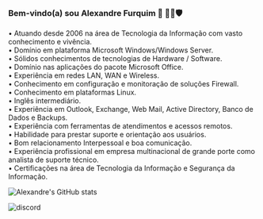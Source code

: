 ### Bem-vindo(a) sou Alexandre Furquim 👋 👨‍💻🛡️

• Atuando desde 2006 na área de Tecnologia da Informação com vasto conhecimento e vivência.<br>
• Domínio em plataforma Microsoft Windows/Windows Server.<br>
• Sólidos conhecimentos de tecnologias de Hardware / Software.<br>
• Domínio nas aplicações do pacote Microsoft Office.<br>
• Experiência em redes LAN, WAN e Wireless.<br>
• Conhecimento em configuração e monitoração de soluções Firewall.<br>
• Conhecimento em plataformas Linux.<br>
• Inglês intermediário.<br>
• Experiência em Outlook, Exchange, Web Mail, Active Directory, Banco de Dados e Backups.<br>
• Experiência com ferramentas de atendimentos e acessos remotos.<br>
• Habilidade para prestar suporte e orientação aos usuários.<br>
• Bom relacionamento Interpessoal e boa comunicação.<br>
• Experiência profissional em empresa multinacional de grande porte como analista de suporte técnico.<br>
• Certificações na área de Tecnologia da Informação e Segurança da Informação.<br>

![Alexandre's GitHub stats](https://github-readme-stats.vercel.app/api?username=alexandrefurquiminfo&show_icons=true&theme=dark)

![discord](https://img.shields.io/badge/Discord-7289DA?style=for-the-badge&logo=discord&logoColor=white(https://discord.gg/T8jDHPHe3e))

<!--
**alexandrefurquiminfo/alexandrefurquiminfo** is a ✨ _special_ ✨ repository because its `README.md` (this file) appears on your GitHub profile.

Here are some ideas to get you started:

- 🔭 I’m currently working on ...
- 🌱 I’m currently learning ...
- 👯 I’m looking to collaborate on ...
- 🤔 I’m looking for help with ...
- 💬 Ask me about ...
- 📫 How to reach me: ...
- 😄 Pronouns: ...
- ⚡ Fun fact: ...
-->
